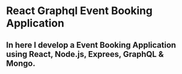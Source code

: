 # React Graphql Event Booking Application

## In here I develop a Event Booking Application using React, Node.js, Exprees, GraphQL & Mongo.